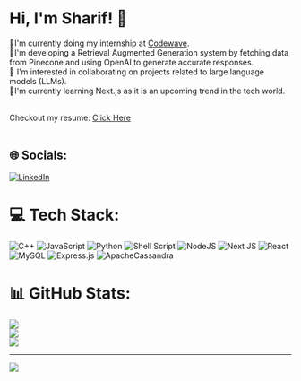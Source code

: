 # Hi, I'm Sharif! 👋

💼I'm currently doing my internship at [Codewave](https://codewave.com/).<br>🔭I'm developing a Retrieval Augmented Generation system by fetching data from Pinecone and using OpenAI to generate accurate responses.<br>👯 I'm interested in collaborating on projects related to large language models (LLMs).<br>🌱I'm currently learning Next.js as it is an upcoming trend in the tech world.
<br/>
<br/>

Checkout my resume: [Click Here](https://drive.google.com/file/d/1lxwGC8LqBESBvAQA9s6HJzICBVU8ydpm/view?usp=sharing)</br></br>

## 🌐 Socials:
[![LinkedIn](https://img.shields.io/badge/LinkedIn-%230077B5.svg?logo=linkedin&logoColor=white)](https://linkedin.com/in/https://www.linkedin.com/in/sharif-perwez-6921b6236/) 

# 💻 Tech Stack:
![C++](https://img.shields.io/badge/c++-%2300599C.svg?style=for-the-badge&logo=c%2B%2B&logoColor=white) ![JavaScript](https://img.shields.io/badge/javascript-%23323330.svg?style=for-the-badge&logo=javascript&logoColor=%23F7DF1E) ![Python](https://img.shields.io/badge/python-3670A0?style=for-the-badge&logo=python&logoColor=ffdd54) ![Shell Script](https://img.shields.io/badge/shell_script-%23121011.svg?style=for-the-badge&logo=gnu-bash&logoColor=white) ![NodeJS](https://img.shields.io/badge/node.js-6DA55F?style=for-the-badge&logo=node.js&logoColor=white) ![Next JS](https://img.shields.io/badge/Next-black?style=for-the-badge&logo=next.js&logoColor=white) ![React](https://img.shields.io/badge/react-%2320232a.svg?style=for-the-badge&logo=react&logoColor=%2361DAFB) ![MySQL](https://img.shields.io/badge/mysql-4479A1.svg?style=for-the-badge&logo=mysql&logoColor=white) ![Express.js](https://img.shields.io/badge/express.js-%23404d59.svg?style=for-the-badge&logo=express&logoColor=%2361DAFB) ![ApacheCassandra](https://img.shields.io/badge/cassandra-%231287B1.svg?style=for-the-badge&logo=apache-cassandra&logoColor=white)
# 📊 GitHub Stats:
![](https://github-readme-stats.vercel.app/api?username=limpinghitman&theme=radical&hide_border=false&include_all_commits=false&count_private=false)<br/>
![](https://github-readme-streak-stats.herokuapp.com/?user=limpinghitman&theme=radical&hide_border=false)<br/>
![](https://github-readme-stats.vercel.app/api/top-langs/?username=limpinghitman&theme=radical&hide_border=false&include_all_commits=false&count_private=false&layout=compact)

---
[![](https://visitcount.itsvg.in/api?id=limpinghitman&icon=5&color=3)](https://visitcount.itsvg.in)

<!-- Proudly created with GPRM ( https://gprm.itsvg.in ) -->
<!--
**limpinghitman/limpinghitman** is a ✨ _special_ ✨ repository because its `README.md` (this file) appears on your GitHub profile.

Here are some ideas to get you started:

- 🔭 I’m currently working on ...
- 🌱 I’m currently learning ...
- 👯 I’m looking to collaborate on ...
- 🤔 I’m looking for help with ...
- 💬 Ask me about ...
- 📫 How to reach me: ...
- 😄 Pronouns: ...
- ⚡ Fun fact: ...
-->
